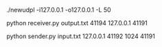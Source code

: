 ./newudpl -i127.0.0.1 -o127.0.0.1 -L 50

python receiver.py output.txt 41194 127.0.0.1 41191

python sender.py input.txt 127.0.0.1 41192 1024 41191